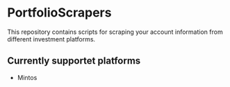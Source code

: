 # PortfolioScrapers
This repository contains scripts for scraping your account information from different investment platforms.

## Currently supportet platforms
* Mintos
